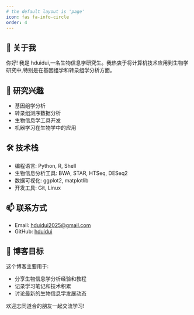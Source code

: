 ```yaml
---
# the default layout is 'page'
icon: fas fa-info-circle
order: 4
---
```


## 👋 关于我

你好! 我是 hduidui,一名生物信息学研究生。我热衷于将计算机技术应用到生物学研究中,特别是在基因组学和转录组学分析方面。

## 🔬 研究兴趣

- 基因组学分析
- 转录组测序数据分析
- 生物信息学工具开发
- 机器学习在生物学中的应用

## 🛠️ 技术栈

- 编程语言: Python, R, Shell
- 生物信息分析工具: BWA, STAR, HTSeq, DESeq2
- 数据可视化: ggplot2, matplotlib
- 开发工具: Git, Linux

## 📫 联系方式

- Email: [hduidui2025@gmail.com](mailto:hduidui2025@gmail.com)
- GitHub: [hduidui](https://github.com/hduidui)

## 🌟 博客目标

这个博客主要用于:
- 分享生物信息学分析经验和教程
- 记录学习笔记和技术积累
- 讨论最新的生物信息学发展动态

欢迎志同道合的朋友一起交流学习!
